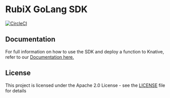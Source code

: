 # RubiX GoLang SDK

[![CircleCI](https://circleci.com/gh/rubixFunctions/r3x-golang-sdk.svg?style=svg)](https://circleci.com/gh/rubixFunctions/r3x-golang-sdk)

## Documentation
For full information on how to use the SDK and deploy a function to Knative, refer to our [Documentation here.](https://github.com/rubixFunctions/r3x-docs/blob/master/install/README.md)

## License
This project is licensed under the Apache 2.0 License - see the [LICENSE](LICENSE) file for details